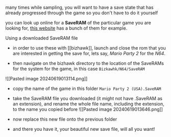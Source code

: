 many times while sampling, you will want to have a save state that has already progressed through the game so you don't have to do it yourself

you can look up online for a **SaveRAM** of the particular game you are looking for, [this website](https://www.zophar.net/savestates/n64.html "https://www.zophar.net/savestates/") has a bunch of them for example.

Using a downloaded SaveRAM file

- in order to use these with [[bizhawk]], launch and close the rom that you are interested in getting the save for, lets say, *Mario Party 2* for the *N64*. 

- then navigate on the bizhawk directory to the location of the SaveRAMs for the system for the game, in this case `Bizkawhk/N64/SaveRAM`

![[Pasted image 20240619013114.png]]
- copy the name of the game in this folder `Mario Party 2 (USA).SaveRAM` 

- take the SaveRAM file you downloaded (it might not have .SaveRAM as an extension), and rename the whole file name, including the extension, to the name you copied before
![[Pasted image 20240619013646.png]]
- now replace this new file onto the previous folder
- and there you have it, your beautiful new save file, will all you want!